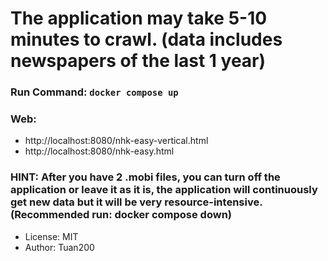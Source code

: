 # The application may take 5-10 minutes to crawl. (data includes newspapers of the last 1 year)
### Run Command: `docker compose up`
### Web:
  - http://localhost:8080/nhk-easy-vertical.html
  - http://localhost:8080/nhk-easy.html

### HINT: After you have 2 .mobi files, you can turn off the application or leave it as it is, the application will continuously get new data but it will be very resource-intensive. (Recommended run: docker compose down)

- License: MIT
- Author: Tuan200